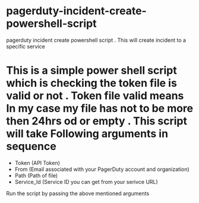 # pagerduty-incident-create-powershell-script
pagerduty incident create powershell script . This will create incident to a specific service

# This is a simple power shell script which is checking the token file is valid or not . Token file valid means In my case my file has not to be more then 24hrs od or empty . This script will take Following arguments in sequence 

* Token (API Token)
* From (Email associated with your PagerDuty account and organization)
* Path (Path of file)
* Service_Id (Service ID you can get from your serivce URL)


Run the script by passing the above mentioned arguments
